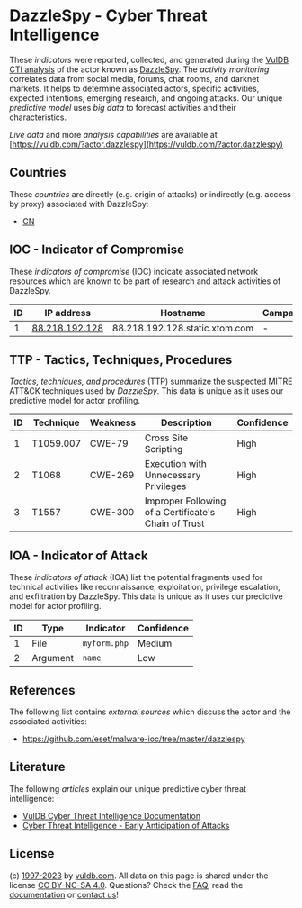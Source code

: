# DazzleSpy - Cyber Threat Intelligence

These _indicators_ were reported, collected, and generated during the [VulDB CTI analysis](https://vuldb.com/?kb.cti) of the actor known as [DazzleSpy](https://vuldb.com/?actor.dazzlespy). The _activity monitoring_ correlates data from social media, forums, chat rooms, and darknet markets. It helps to determine associated actors, specific activities, expected intentions, emerging research, and ongoing attacks. Our unique _predictive model_ uses _big data_ to forecast activities and their characteristics.

_Live data_ and more _analysis capabilities_ are available at [https://vuldb.com/?actor.dazzlespy](https://vuldb.com/?actor.dazzlespy)

## Countries

These _countries_ are directly (e.g. origin of attacks) or indirectly (e.g. access by proxy) associated with DazzleSpy:

* [CN](https://vuldb.com/?country.cn)

## IOC - Indicator of Compromise

These _indicators of compromise_ (IOC) indicate associated network resources which are known to be part of research and attack activities of DazzleSpy.

ID | IP address | Hostname | Campaign | Confidence
-- | ---------- | -------- | -------- | ----------
1 | [88.218.192.128](https://vuldb.com/?ip.88.218.192.128) | 88.218.192.128.static.xtom.com | - | High

## TTP - Tactics, Techniques, Procedures

_Tactics, techniques, and procedures_ (TTP) summarize the suspected MITRE ATT&CK techniques used by _DazzleSpy_. This data is unique as it uses our predictive model for actor profiling.

ID | Technique | Weakness | Description | Confidence
-- | --------- | -------- | ----------- | ----------
1 | T1059.007 | CWE-79 | Cross Site Scripting | High
2 | T1068 | CWE-269 | Execution with Unnecessary Privileges | High
3 | T1557 | CWE-300 | Improper Following of a Certificate's Chain of Trust | High

## IOA - Indicator of Attack

These _indicators of attack_ (IOA) list the potential fragments used for technical activities like reconnaissance, exploitation, privilege escalation, and exfiltration by DazzleSpy. This data is unique as it uses our predictive model for actor profiling.

ID | Type | Indicator | Confidence
-- | ---- | --------- | ----------
1 | File | `myform.php` | Medium
2 | Argument | `name` | Low

## References

The following list contains _external sources_ which discuss the actor and the associated activities:

* https://github.com/eset/malware-ioc/tree/master/dazzlespy

## Literature

The following _articles_ explain our unique predictive cyber threat intelligence:

* [VulDB Cyber Threat Intelligence Documentation](https://vuldb.com/?kb.cti)
* [Cyber Threat Intelligence - Early Anticipation of Attacks](https://www.scip.ch/en/?labs.20201022)

## License

(c) [1997-2023](https://vuldb.com/?kb.changelog) by [vuldb.com](https://vuldb.com/?kb.about). All data on this page is shared under the license [CC BY-NC-SA 4.0](https://creativecommons.org/licenses/by-nc-sa/4.0/). Questions? Check the [FAQ](https://vuldb.com/?kb.faq), read the [documentation](https://vuldb.com/?kb) or [contact us](https://vuldb.com/?contact)!
